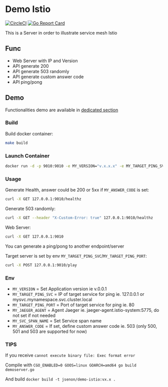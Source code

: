 # Demo Istio

[![CircleCI](https://circleci.com/gh/jsenon/demo-istio.svg?style=svg)](https://circleci.com/gh/jsenon/demo-istio)
[![Go Report Card](https://goreportcard.com/badge/github.com/jsenon/demo-istio)](https://goreportcard.com/report/github.com/jsenon/demo-istio)

This is a Server in order to illustrate service mesh Istio

## Func

- Web Server with IP and Version
- API generate 200
- API generate 503 randomly
- API generate custom answer code
- API ping/pong

## Demo 

Functionalities demo are available in [dedicated section](k8s/README.MD)

### Build

Build docker container:

```sh
make build
```

### Launch Container

```sh
docker run -d -p 9010:9010 -e MY_VERSION="v.x.x.x" -e MY_TARGET_PING_SVC="xxx" -e MY_TARGET_PING_PORT="80" jsenon/demo-istio:develop
```

### Usage

Generate Health, answer could be 200 or 5xx if `MY_ANSWER_CODE` is set:

```sh
curl -X GET 127.0.0.1:9010/healthz
```

Generate 503 randomly:

```sh
curl -X GET --header "X-Custom-Error: true" 127.0.0.1:9010/healthz
```

Web Server:

```sh
curl -X GET 127.0.0.1:9010
```

You can generate a ping/pong to another endpoint/server

Target server is set by env `MY_TARGET_PING_SVC`/`MY_TARGET_PING_PORT`:

```sh
curl -X POST 127.0.0.1:9010/play
```

### Env

- `MY_VERSION` = Set Application version ie v.0.0.1
- `MY_TARGET_PING_SVC` = IP of target service for ping ie. 127.0.0.1 or mysvc.mynamespace.svc.cluster.local
- `MY_TARGET_PING_PORT` = Port of target service for ping ie. 80
- `MY_JAEGER_AGENT` = Agent Jaeger ie. jaeger-agent.istio-system:5775, do not set if not needed
- `MY_SVC_SPAN_NAME` = Set Service span name
- `MY_ANSWER_CODE` = If set, define custom answer code ie. 503 (only 500, 501 and 503 are supported for now)

### TIPS

If you receive `cannot execute binary file: Exec format error`

Compile with  `CGO_ENABLED=0 GOOS=linux GOARCH=amd64 go build demoserver.go`

And build `docker build -t jsenon/demo-istio:vx.x .`
